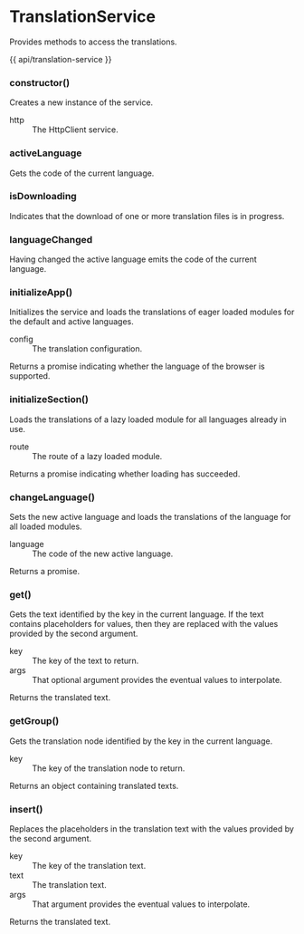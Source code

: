 <!-- ======================================================================
--- Search engine
title:          TranslationService
keywords:       TranslationService
description:    TranslationService.
--- Menu system
order:          40
text:           TranslationService
hidden:         false
umbel:          false
--- Page properties
id:             
document:       
layout:         layout-2-left
$-left:         #side-menu
searchable:     true
--- Side menu
side-menu-root:     /api
side-menu-header:   API
side-menu-top:      
side-menu-depth:    2
======================================================================= -->

# TranslationService

Provides methods to access the translations.

{{ api/translation-service }}

### constructor()

Creates a new instance of the service.

<dl>
  <dt>http</dt>
  <dd>The HttpClient service.</dd>
</dl>

### activeLanguage

Gets the code of the current language.

### isDownloading

Indicates that the download of one or more translation files is in progress.

### languageChanged

Having changed the active language emits the code of the current language.

### initializeApp()

Initializes the service and loads the translations of eager loaded modules for
the default and active languages.

<dl>
  <dt>config</dt>
  <dd>The translation configuration.</dd>
</dl>

<span class="code">Returns</span> a promise indicating whether the language
of the browser is supported.

### initializeSection()

Loads the translations of a lazy loaded module for all languages already in use.

<dl>
  <dt>route</dt>
  <dd>The route of a lazy loaded module.</dd>
</dl>

<span class="code">Returns</span> a promise indicating whether loading has succeeded.

### changeLanguage()

Sets the new active language and loads the translations of the language for
all loaded modules.

<dl>
  <dt>language</dt>
  <dd>The code of the new active language.</dd>
</dl>

<span class="code">Returns</span> a promise.

### get()

Gets the text identified by the key in the current language. If the text
contains placeholders for values, then they are replaced with the values
provided by the second argument.

<dl>
  <dt>key</dt>
  <dd>The key of the text to return.</dd>
  <dt>args</dt>
  <dd>That optional argument provides the eventual values to interpolate.</dd>
</dl>

<span class="code">Returns</span> the translated text.

### getGroup()

Gets the translation node identified by the key in the current language.

<dl>
  <dt>key</dt>
  <dd>The key of the translation node to return.</dd>
</dl>

<span class="code">Returns</span> an object containing translated texts.

### insert()

Replaces the placeholders in the translation text with the values provided by
the second argument.

<dl>
  <dt>key</dt>
  <dd>The key of the translation text.</dd>
  <dt>text</dt>
  <dd>The translation text.</dd>
  <dt>args</dt>
  <dd>That argument provides the eventual values to interpolate.</dd>
</dl>

<span class="code">Returns</span> the translated text.
